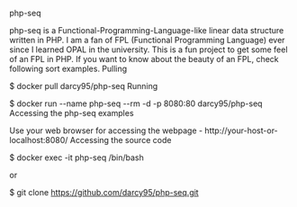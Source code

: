 php-seq

php-seq is a Functional-Programming-Language-like linear data structure written in PHP. I am a fan of FPL (Functional Programming Language) ever since I learned OPAL in the university. This is a fun project to get some feel of an FPL in PHP. If you want to know about the beauty of an FPL, check following sort examples.
Pulling

$ docker pull darcy95/php-seq
Running

$ docker run --name php-seq --rm -d -p 8080:80 darcy95/php-seq
Accessing the php-seq examples

Use your web browser for accessing the webpage - http://your-host-or-localhost:8080/
Accessing the source code

$ docker exec -it php-seq /bin/bash

or

$ git clone https://github.com/darcy95/php-seq.git
